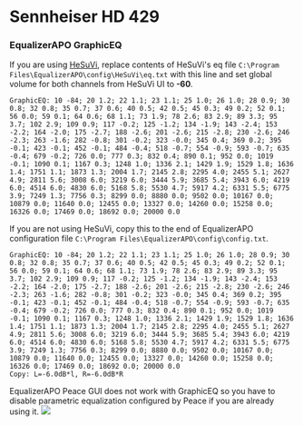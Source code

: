 # Sennheiser HD 429
### EqualizerAPO GraphicEQ
If you are using [HeSuVi](https://sourceforge.net/projects/hesuvi/), replace contents of HeSuVi's eq file `C:\Program Files\EqualizerAPO\config\HeSuVi\eq.txt` with this line and set global volume for both channels from HeSuVi UI to **-60**.
```
GraphicEQ: 10 -84; 20 1.2; 22 1.1; 23 1.1; 25 1.0; 26 1.0; 28 0.9; 30 0.8; 32 0.8; 35 0.7; 37 0.6; 40 0.5; 42 0.5; 45 0.3; 49 0.2; 52 0.1; 56 0.0; 59 0.1; 64 0.6; 68 1.1; 73 1.9; 78 2.6; 83 2.9; 89 3.3; 95 3.7; 102 2.9; 109 0.9; 117 -0.2; 125 -1.2; 134 -1.9; 143 -2.4; 153 -2.2; 164 -2.0; 175 -2.7; 188 -2.6; 201 -2.6; 215 -2.8; 230 -2.6; 246 -2.3; 263 -1.6; 282 -0.8; 301 -0.2; 323 -0.0; 345 0.4; 369 0.2; 395 -0.1; 423 -0.1; 452 -0.1; 484 -0.4; 518 -0.7; 554 -0.9; 593 -0.7; 635 -0.4; 679 -0.2; 726 0.0; 777 0.3; 832 0.4; 890 0.1; 952 0.0; 1019 -0.1; 1090 0.1; 1167 0.3; 1248 1.0; 1336 2.1; 1429 1.9; 1529 1.8; 1636 1.4; 1751 1.1; 1873 1.3; 2004 1.7; 2145 2.8; 2295 4.0; 2455 5.1; 2627 4.9; 2811 5.6; 3008 6.0; 3219 6.0; 3444 5.9; 3685 5.4; 3943 6.0; 4219 6.0; 4514 6.0; 4830 6.0; 5168 5.8; 5530 4.7; 5917 4.2; 6331 5.5; 6775 3.9; 7249 1.3; 7756 0.3; 8299 0.0; 8880 0.0; 9502 0.0; 10167 0.0; 10879 0.0; 11640 0.0; 12455 0.0; 13327 0.0; 14260 0.0; 15258 0.0; 16326 0.0; 17469 0.0; 18692 0.0; 20000 0.0
```
If you are not using HeSuVi, copy this to the end of EqualizerAPO configuration file `C:\Program Files\EqualizerAPO\config\config.txt`.
```
GraphicEQ: 10 -84; 20 1.2; 22 1.1; 23 1.1; 25 1.0; 26 1.0; 28 0.9; 30 0.8; 32 0.8; 35 0.7; 37 0.6; 40 0.5; 42 0.5; 45 0.3; 49 0.2; 52 0.1; 56 0.0; 59 0.1; 64 0.6; 68 1.1; 73 1.9; 78 2.6; 83 2.9; 89 3.3; 95 3.7; 102 2.9; 109 0.9; 117 -0.2; 125 -1.2; 134 -1.9; 143 -2.4; 153 -2.2; 164 -2.0; 175 -2.7; 188 -2.6; 201 -2.6; 215 -2.8; 230 -2.6; 246 -2.3; 263 -1.6; 282 -0.8; 301 -0.2; 323 -0.0; 345 0.4; 369 0.2; 395 -0.1; 423 -0.1; 452 -0.1; 484 -0.4; 518 -0.7; 554 -0.9; 593 -0.7; 635 -0.4; 679 -0.2; 726 0.0; 777 0.3; 832 0.4; 890 0.1; 952 0.0; 1019 -0.1; 1090 0.1; 1167 0.3; 1248 1.0; 1336 2.1; 1429 1.9; 1529 1.8; 1636 1.4; 1751 1.1; 1873 1.3; 2004 1.7; 2145 2.8; 2295 4.0; 2455 5.1; 2627 4.9; 2811 5.6; 3008 6.0; 3219 6.0; 3444 5.9; 3685 5.4; 3943 6.0; 4219 6.0; 4514 6.0; 4830 6.0; 5168 5.8; 5530 4.7; 5917 4.2; 6331 5.5; 6775 3.9; 7249 1.3; 7756 0.3; 8299 0.0; 8880 0.0; 9502 0.0; 10167 0.0; 10879 0.0; 11640 0.0; 12455 0.0; 13327 0.0; 14260 0.0; 15258 0.0; 16326 0.0; 17469 0.0; 18692 0.0; 20000 0.0
Copy: L=-6.0dB*l, R=-6.0dB*R
```
EqualizerAPO Peace GUI does not work with GraphicEQ so you have to disable parametric equalization configured by Peace if you are already using it.
![](https://raw.githubusercontent.com/jaakkopasanen/AutoEq/master/results/Sonoma%20Model%20One/headphoncecom/onear/Sennheiser%20HD%20429/Sennheiser%20HD%20429.png)
